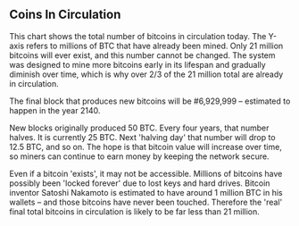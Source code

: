 ## Coins In Circulation

This chart shows the total number of bitcoins in circulation today. The Y-axis refers to millions of BTC that have already been mined. Only 21 million bitcoins will ever exist, and this number cannot be changed. The system was designed to mine more bitcoins early in its lifespan and gradually diminish over time, which is why over 2/3 of the 21 million total are already in circulation.

The final block that produces new bitcoins will be #6,929,999 – estimated to happen in the year 2140.

New blocks originally produced 50 BTC. Every four years, that number halves. It is currently 25 BTC. Next 'halving day' that number will drop to 12.5 BTC, and so on. The hope is that bitcoin value will increase over time, so miners can continue to earn money by keeping the network secure.

Even if a bitcoin 'exists', it may not be accessible. Millions of bitcoins have possibly been 'locked forever' due to lost keys and hard drives. Bitcoin inventor Satoshi Nakamoto is estimated to have around 1 million BTC in his wallets – and those bitcoins have never been touched. Therefore the 'real' final total bitcoins in circulation is likely to be far less than 21 million.
